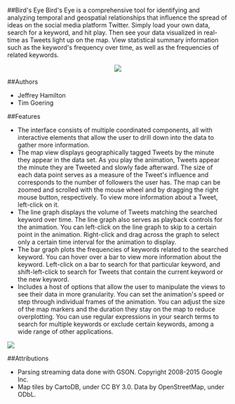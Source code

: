 ##Bird's Eye
Bird's Eye is a comprehensive tool for identifying and analyzing temporal and geospatial relationships that influence the spread of ideas on the social media platform Twitter.  Simply load your own data, search for a keyword, and hit play.  Then see your data visualized in real-time as Tweets light up on the map.  View statistical summary information such as the keyword's frequency over time, as well as the frequencies of related keywords.
<p align="center"><img src="http://i.imgur.com/DczYGh1.gif"></p>

##Authors
- Jeffrey Hamilton  
- Tim Goering

##Features
- The interface consists of multiple coordinated components, all with interactive elements that allow the user to drill down into the data to gather more information.  
- The map view displays geographically tagged Tweets by the minute they appear in the data set.  As you play the animation, Tweets appear the minute they are Tweeted and slowly fade afterward. The size of each data point serves as a measure of the Tweet's influence and corresponds to the number of followers the user has.  The map can be zoomed and scrolled with the mouse wheel and by dragging the right mouse button, respectively.  To view more information about a Tweet, left-click on it.
- The line graph displays the volume of Tweets matching the searched keyword over time.  The line graph also serves as playback controls for the animation. You can left-click on the line graph to skip to a certain point in the animation.  Right-click and drag across the graph to select only a certain time interval for the animation to display.  
- The bar graph plots the frequencies of keywords related to the searched keyword.  You can hover over a bar to view more information about the keyword. Left-click on a bar to search for that particular keyword, and shift-left-click to search for Tweets that contain the current keyword or the new keyword.
- Includes a host of options that allow the user to manipulate the views to see their data in more granularity. You can set the animation's speed or step through individual frames of the animation. You can adjust the size of the map markers and the duration they stay on the map to reduce overplotting.  You can use regular expressions in your search terms to search for multiple keywords or exclude certain keywords, among a wide range of other applications.
<img src="http://i.imgur.com/FIy7CVE.png">

##Attributions
- Parsing streaming data done with GSON. Copyright 2008-2015 Google Inc.  
- Map tiles by CartoDB, under CC BY 3.0. Data by OpenStreetMap, under ODbL.